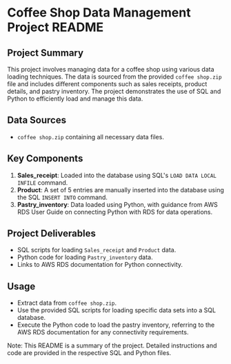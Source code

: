 # Coffee Shop Data Management Project README

## Project Summary
This project involves managing data for a coffee shop using various data loading techniques. The data is sourced from the provided `coffee shop.zip` file and includes different components such as sales receipts, product details, and pastry inventory. The project demonstrates the use of SQL and Python to efficiently load and manage this data.

## Data Sources
- `coffee shop.zip` containing all necessary data files.

## Key Components
1. **Sales_receipt**: Loaded into the database using SQL's `LOAD DATA LOCAL INFILE` command.
2. **Product**: A set of 5 entries are manually inserted into the database using the SQL `INSERT INTO` command.
3. **Pastry_inventory**: Data loaded using Python, with guidance from AWS RDS User Guide on connecting Python with RDS for data operations.

## Project Deliverables
- SQL scripts for loading `Sales_receipt` and `Product` data.
- Python code for loading `Pastry_inventory` data.
- Links to AWS RDS documentation for Python connectivity.

## Usage
- Extract data from `coffee shop.zip`.
- Use the provided SQL scripts for loading specific data sets into a SQL database.
- Execute the Python code to load the pastry inventory, referring to the AWS RDS documentation for any connectivity requirements.

Note: This README is a summary of the project. Detailed instructions and code are provided in the respective SQL and Python files.
